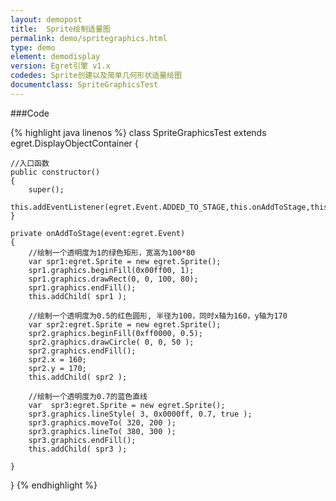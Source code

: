 ```yaml
---
layout: demopost
title:  Sprite绘制适量图
permalink: demo/spritegraphics.html
type: demo
element: demodisplay
version: Egret引擎 v1.x
codedes: Sprite创建以及简单几何形状适量绘图
documentclass: SpriteGraphicsTest
---
```


###Code

{% highlight java linenos %}
class SpriteGraphicsTest extends egret.DisplayObjectContainer
{

    //入口函数
    public constructor()
    {
        super();
        this.addEventListener(egret.Event.ADDED_TO_STAGE,this.onAddToStage,this);
    }

    private onAddToStage(event:egret.Event)
    {
        //绘制一个透明度为1的绿色矩形，宽高为100*80
        var spr1:egret.Sprite = new egret.Sprite();
        spr1.graphics.beginFill(0x00ff00, 1);
        spr1.graphics.drawRect(0, 0, 100, 80);
        spr1.graphics.endFill();
        this.addChild( spr1 );

        //绘制一个透明度为0.5的红色圆形, 半径为100，同时x轴为160，y轴为170
        var spr2:egret.Sprite = new egret.Sprite();
        spr2.graphics.beginFill(0xff0000, 0.5);
        spr2.graphics.drawCircle( 0, 0, 50 );
        spr2.graphics.endFill();
        spr2.x = 160;
        spr2.y = 170;
        this.addChild( spr2 );

        //绘制一个透明度为0.7的蓝色直线
        var  spr3:egret.Sprite = new egret.Sprite();
        spr3.graphics.lineStyle( 3, 0x0000ff, 0.7, true );
        spr3.graphics.moveTo( 320, 200 );
        spr3.graphics.lineTo( 380, 300 );
        spr3.graphics.endFill();
        this.addChild( spr3 );

    }

}
{% endhighlight %}